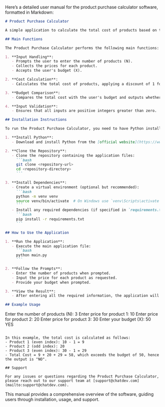 Here’s a detailed user manual for the product purchase calculator software, formatted in Markdown:

```markdown
# Product Purchase Calculator

A simple application to calculate the total cost of products based on their prices, applying discounts for even-indexed products.

## Main Functions

The Product Purchase Calculator performs the following main functions:

1. **Input Handling**: 
   - Prompts the user to enter the number of products (N).
   - Collects the prices for each product.
   - Accepts the user's budget (X).

2. **Cost Calculation**: 
   - Calculates the total cost of products, applying a discount of 1 for products at even indices.

3. **Budget Comparison**: 
   - Compares the total cost with the user's budget and outputs whether the products can be purchased within the budget.

4. **Input Validation**: 
   - Ensures that all inputs are positive integers greater than zero.

## Installation Instructions

To run the Product Purchase Calculator, you need to have Python installed on your machine. Follow these steps to set up the environment:

1. **Install Python**: 
   - Download and install Python from the [official website](https://www.python.org/downloads/).

2. **Clone the Repository**: 
   - Clone the repository containing the application files:
     ```bash
     git clone <repository-url>
     cd <repository-directory>
     ```

3. **Install Dependencies**: 
   - Create a virtual environment (optional but recommended):
     ```bash
     python -m venv venv
     source venv/bin/activate  # On Windows use `venv\Scripts\activate`
     ```
   - Install any required dependencies (if specified in `requirements.txt`):
     ```bash
     pip install -r requirements.txt
     ```

## How to Use the Application

1. **Run the Application**: 
   - Execute the main application file:
     ```bash
     python main.py
     ```

2. **Follow the Prompts**: 
   - Enter the number of products when prompted.
   - Input the price for each product as requested.
   - Provide your budget when prompted.

3. **View the Result**: 
   - After entering all the required information, the application will calculate the total cost and display "YES" if the total cost is within your budget, or "NO" if it exceeds your budget.

## Example Usage

```
Enter the number of products (N): 3
Enter price for product 1: 10
Enter price for product 2: 20
Enter price for product 3: 30
Enter your budget (X): 50
YES
```

In this example, the total cost is calculated as follows:
- Product 1 (even index): 10 - 1 = 9
- Product 2 (odd index): 20
- Product 3 (even index): 30 - 1 = 29
- Total Cost = 9 + 20 + 29 = 58, which exceeds the budget of 50, hence the output is "NO".

## Support

For any issues or questions regarding the Product Purchase Calculator, please reach out to our support team at [support@chatdev.com](mailto:support@chatdev.com).
```

This manual provides a comprehensive overview of the software, guiding users through installation, usage, and support.